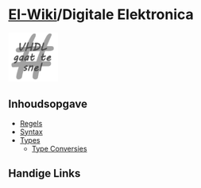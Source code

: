 # [EI-Wiki](..)/Digitale Elektronica
<img src="media/vhdl.png" width="100px"/>

## Inhoudsopgave
* [Regels](Regels)
* [Syntax]()
* [Types]()
    * [Type Conversies]()

## Handige Links